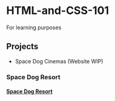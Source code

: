 # HTML-and-CSS-101
For learning purposes

## Projects
- Space Dog Cinemas (Website WIP)

### Space Dog Resort
#### [Space Dog Resort](https://oneitheus.github.io)

